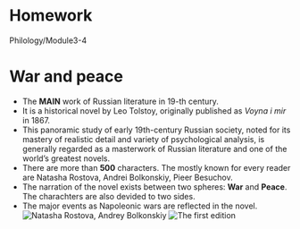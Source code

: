 # Homework
Philology/Module3-4
# War and peace
+ The **MAIN** work of Russian literature in 19-th century.
+ It is a historical novel by Leo Tolstoy, originally published as *Voyna i mir* in 1867. 
+ This panoramic study of early 19th-century Russian society, noted for its mastery of realistic detail and variety of psychological analysis, is generally regarded as a masterwork of Russian literature and one of the world’s greatest novels.
+ There are more than **500** characters. The mostly known for every reader are Natasha Rostova, Andrei Bolkonskiy, Pieer Besuchov.
+ The narration of the novel exists between two spheres: **War** and **Peace**. The charachters are also devided to two sides.
+ The major events as Napoleonic wars are reflected in the novel.
![Natasha Rostova, Andrey Bolkonskiy](https://www.google.ru/search?newwindow=1&rlz=1C1GGRV_enKG795KG795&biw=1242&bih=553&tbm=isch&sa=1&ei=_81EXKa1K8iOmgXhuazACQ&q=%D0%B2%D0%BE%D0%B9%D0%BD%D0%B0+%D0%B8+%D0%BC%D0%B8%D1%80&oq=%D0%B2%D0%BE%D0%B9%D0%BD%D0%B0+&gs_l=img.3.0.0i67l2j0l8.25561.29151..30199...0.0..0.366.1392.0j2j3j1......2....1..gws-wiz-img.....0.TayUs4NdAqc#imgrc=Grkyq7Ub-MlkwM:jpeg)
![The first edition](https://www.google.ru/search?q=%D0%B2%D0%BE%D0%B9%D0%BD%D0%B0+%D0%B8+%D0%BC%D0%B8%D1%80+%D0%BF%D0%B5%D1%80%D0%B2%D0%BE%D0%B5+%D0%B8%D0%B7%D0%B4%D0%B0%D0%BD%D0%B8%D0%B5&newwindow=1&rlz=1C1GGRV_enKG795KG795&source=lnms&tbm=isch&sa=X&ved=0ahUKEwjQk_LQjv3fAhUiiKYKHTdtAZUQ_AUIDigB&biw=1242&bih=553#imgrc=MtK6pRxfhTMQGM:jpeg)
